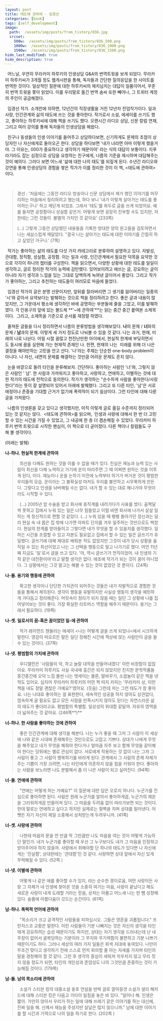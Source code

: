 ```yaml
---
layout: post
title: 태도에 관하여 - 임경선
categories: [book]
tags: [self_development]
image:
  path:  /assets/img/posts/from_tistory/036.jpg
  srcset:
    500w:  /assets/img/posts/from_tistory/036_500.png
    1000w:  /assets/img/posts/from_tistory/036_1000.png
    1500w:  /assets/img/posts/from_tistory/036_1500.png
hide_last_modified: true
hide_description: true
---
```


  



  어느날, 우연히 무라카미 하루키의 인생상담 Q&A의 번역트윗을 보게 되었다. 무라카미 하루키씨가 3개월 정도 웹게시판을 통해, 독자들과 간단한 질의응답을 한 사이트를 번역한 것이다. 일상적인 질문에 대한 하루키씨의 재치넘치는 대답이 일품이어서, 꾸준히 번역 트윗을 쫓아 읽었다. 이를 우리말로 옮긴 번역 솜씨 또한 빼어나, 그 트위터 계정의 주인이 궁금해졌다. 
  


  임경선 작가. 소개란에 의하면, 12년간의 직장생활을 거친 12년차 전업작가이다. 일과 사랑, 인간관계와 삶의 태도에 쓰는 것을 좋아한다. 작가로서 소설, 에세이를 쓰기도 했고, 좋아하는 하루키씨에 대해 책을 쓰기도 했다. 오랜시간 라디오 상담, 신문 칼럼 연재, 그리고 여러 강의를 통해 독자들의 인생상담을 해왔다. 

  


  친구나 동생들의 인생 이야기를 들어주고 상담하다보면, 신기하게도 문제의 초점이 상담자인 나 자신에게로 돌아오곤 한다. 상담을 하다보면 '내가 너라면 아마 이렇게 했을거야. 그 이유는, 000가 중요하다고 생각하기 때문이야' 라는 식의 대답이 보통이다. 지푸라기라도 잡는 심정으로 상담을 요청하는 친구에게, 나름의 기준을 제시하며 대답해주는 것이 예의다. 그러다 보면 어느새 '삶에 대한 나의 태도'를 되짚게 된다. 수년간 라디오와 강연을 통해 인생상담의 경험을 쌓은 작가가 이를 정리한 것이 이 책, <태도에 관하여\>이다.

 

> 경선 : '처음에는 그동안 라디오 방송이나 신문 상담에서 제가 했던 이야기를 마무리하는 마음에서 정리하려고 했는데, 하다 보니 '내가 이렇게 살아가는 태도를 좋아하는구나' 하고 깨닫게 되었죠. 그래서 '태도'를 화두로 글을 쓰게 되었어요. 예를 들자면 공정함이나 성실함 같은거. 어떻게 보면 굉장히 진부할 수도 있지만, 저한테는 그런 것들이  불멸의 가치인 것 같아요' (233쪽)
>
> (...) 그렇게 그동안 상담했던 내용들을 기록한 방대한 양의 원고들을 검토하면서 나는 새삼스럽게 깨달았다. "결국 나는 살아가는 태도에 대한 이야기를 간절히 하고 싶었던 거구나.' (7쪽)

  


  작가는 좋아하는 삶의 태도를 다섯 가지 카테고리로 분류하여 설명하고 있다. 자발성, 관대함, 정직함, 성실함, 공정함. 이는 일과 사랑, 인간관계에서 필요한 덕목을 요약한 것으로 각각이 하나의 챕터를 구성한다. 책을 읽으면서, 다양한 상황에 대한 태도를 일일이 생각하고, 글로 정리한 작가의 능력에 감탄했다. 있어보이려고 애쓰는 글, 강요하는 글이 아니라 자기 생각과 느낌을 있는 그대로 담백하게 녹여낸 글이어서 좋았다. 그리고 작가가 좋아하는, 그리고 추천하는 태도들이 여러모로 마음에 들었다.

  


  임경선 작가의 글은 분명 산문이지만, 앞뒤를 잘라버리면 그 생기를 잃어버리는 일종의 '시'와 같아서 요약보다는 발췌하는 것으로 책을 정리하려고 한다. 좋은 글과 내용이 많았지만, 그 가운데서 평소에 생각하던 바에 공명하는 부분들에 줄을 그었고, 이를 발췌하였다. 각 인용구의 앞에 있는 볼드체 **'~에 관하여'**는 읽는 중간 중간 붙여본 소제목이다.  그리고, 소제목을 기준으로 순서를 재정렬 하였다. 

  


  줄쳐둔 글들을 다시 정리하면서 나름의 분류방법을 생각해보았다. **나**의 문제 / **너**와의 문제 / **남**과의 문제. 이렇게 세 가지 정도로 나눠볼 수 있을 것 같다. 나는 과거, 현재, 미래의 나로 나뉜다. 어릴 시절 꿈많고 천진난만한 아이에서, 현실적 한계에 부딪히면서도 동시에 꿈을 실현해 가는 현재적 존재인 나. 한편, 현재의 나는  미래를 위해 더 나은 결정을 해야만하는 고민을 안고 산다. '나'라는 주체는 단순한 one-body problem이 아니다. 나 자신, 내면의 문제를 해결하는 것만큼 어려운 문제도 흔치 않다. 

  


  눈을 바깥으로 돌려 타인을 분류해보자. 간단하다. 좋아하는 사람인 '너'와, 그렇지 않은 사람인 ' 남'. 한 사람과 가까워지고 좋아하고, 사랑하고, 연애하고, 이별하는 것에 대한 작가의 태도에 전적으로 동의한다. 작가가 생각하는 "순수하게 사람을 좋아한다/사랑한다"라는 뜻이 잘 설명되어 있어서 아래에 발췌했다. 그리고 또 다른 타인, '남'은 서로 애정이나 존중을 기대할 근거가 없기에 폭력적이 되기 쉽상이다. 그런 타인에 대해 다룬 글을 가져왔다.

  


  나름의 인생론을 갖고 있다고 생각했지만, 아직 이렇게 글로 옮길 수준까지 정리되어 있는 것 같지는 않다.  <태도에 관하여\>를 읽으며,  인생과 사랑에 대해서 한 번 더 고민할 수 있는 시간을 가질 수 있었고, 그 내공에 한 층 더 겸손해질 수 있었다. 무라카미 하루키 번역 트윗으로 시작한 팬심이, 이 책으로 더 굳어졌다. 다른 책이나 칼럼들도 구해 볼 생각이다. 

  


(아래는 발췌)

  


  


**나-하나. 현실적 한계에 관하여**

>  최선을 다해도 원하는 것을 이룰 수 없을 때가 있다. 진실은 재능과 능력 있는 사람이 최선을 다해 노력하고 거기에 운이 따라주면 그 때 어쩌면 원하는 것을 이루게 된다, 이다. 재능이나 운을 논하기 이전에 노력부터 하기가 버거운 것이 평범한 우리들의 모습. 운이라는 그 불확실성 마저도 우리를 불안하고 시무룩하게 만든다. 그렇다고 인생을 놔버해릴 수는 없다. 내가 할 수 있는 대로 해나가야 무엇이라도 시작할 수 있다. 
>
>  (...) 2005년 암 수술을 받고 회사에 휴직계를 내려가다가 사표를 썼다. 꼼짝달싹 못하고 집에서 누워 있는 일은 너무 힘들었고 이럴 바엔 회사에 나가서 살살 일하는 게 정신적으로 편할 것 같았다. (...) 누워 있을 때 팽팽 돌아가던 정신과는 달리 현실 속 내 몸은 집 밖에 나가면 아파트 단지를 겨우 일주하는 것만으로도 벅찼다. 현실의 한계를 받아들이고 그렇다면 내가 무엇을 할 수 있을지를 생각했다. 일하는 시간을 조절할 수 있고 자본도 필요없고 집에서 할 수 있는 일은 글쓰기가 유일했다. 글쓰기에 대해 제대로 배워본 적도 없었지만 그것이 내가 당시 상황을 움직일 수 있는 최선이었고 나는 그 선택을 행동으로 밀고 나가기로 했다. 어언 11년째 지금도 '일'로서 글을 쓰고 있다. '아, 역시 글쓰기가 천직이었어. 내 인생의 기적 같은 대전환이야'라고 말할 생각은 없다. 애초에 작가가 되는 것이 꿈이 아니었다. 그 상황에서는 그것 말고는 해볼 수 있는 것이 없었던 것 뿐이다. (24쪽)

  


**나-둘. 용기와 행동에 관하여**

>  확고한 생각이나 단단한 가치관이 되어주는 것들은 내가 자발적으로 경험한 것들을 통해서 체득된다. 생각이 행동을 유발하지만 사실상 행동이 생각을 예민하게 가다듬고 정리해준다. 머릿속이 정리가 되지 않을 때는 일단 그 상황에 나를 집어넣어보는 것이 좋다. 가장 확실한 리트머스 역할을 해주기 때문이다. 용기는 그래서 필요하다. (19쪽)

  


**나-셋. 일로서의 꿈-혹은 꿈이었던 일-에 관하여**

>  작가 레이먼드 챈들러는 에세이 <나는 어떻게 글을 쓰게 되었나<에서 시크하게 말한다. 영감이 떠오르든 말든 일단 정해진 시간에 책상에 앉는 사람만이 글을 쓸 수 있는 것이다. (37쪽)

  


**나-넷. 평범함의 가치에 관하여**

>  우디앨런은 '사람들이 악, 하고 놀랄 대작을 만들어내겠다' 이런 비장함이 없잖아요. 무라카미 하루키도 사실 국내에 출간은 되지 않았지만 진지한 문학작품들 중간중간에 오덕 느낌 물씬 나는 엣세이는 물론, 말바꾸기, 소꿉놀이 같은 책을 낸 적도 있어요. 심지어 무라카미 하루키의 어떤 책 띠지 카피는 '무라카미 상, 이런 책을 내도 정말 괜찮은 거예요?'였어요. (웃음) 그런데 저는 그런 태도가 참 좋아요. 나는 나대로 좋아하는 걸 표현한다, 세속적인 성공을 하지 않아도 상관없다, 엄숙하게 굴 필요도 없고 모든 사람을 만족시키지 않아도 된다는 자연스러운 삶의 태도가 좋더라고요. 평범함의 특별함. 일상성의 위대함 같달까. 자유의 영역을 더 넓혀주는 것 같아요. (246쪽**)**

  


  


**너-하나. 한 사람을 좋아하는 것에 관하여**

>  좋은 인간관계에 대해 생각을 해본다. 나는 누가 좋을 때 그저 그 사람이 이 세상에 나와 같은 시대에 존재해주는 것만으로도 고맙고 기쁘다. 상대가 나에게 무엇을 해주었고 내가 무엇을 해줘야 한다거나 얼마큼 자주 보고 함께 무엇을 같이해야 한다는 당위에는 별로 관심이 없다. 서로에게 작용하는 것 없이 나는 그저 그 사람이 좋고 그 사람이 행복하기를 바라게 된다. 관계에서 그 사람의 존재 자체가 주는 기쁨이 가장 크려면, 나는 타인에게 의존하지 않을 힘을 키워야 한다. 좋아하는 사람을 보노라면 나도 분발해서 좀 더 나은 사람이 되고 싶어진다. (94쪽)

  


**너-둘. 연애에 관하여**

  


>  "연애는 어떻게 하는 거예요?" 이 질문에 대한 답은 오로지 하나다. 누군가를 진심으로 좋아하면 된다. 사람은 원래 누군가를 알아서 좋아하게끔, 누군가의 체온을 그리워하게끔 만들어져 있다. 그 마음을 두려움 없이 따라가보면 되는 것이다. 한데 말로는 연애하고 싶다고 하지만 실제로는 철벽을 치며 상대를 밀어낸다. 어쨋든 자기 자신이 제일 소중해서 상처받는게 두려우니까. (41쪽)

  


**너-셋. 사랑에 관하여**

  


>  나한테 마음의 문을 연 만큼 딱 그만큼만 나도 마음을 여는 것이 어떻게 가능하단 말인가. 내가 누군가를 좋아할 때 우선 그 누구보다도 내가 그 마음을 인정하고 받아주어야 하지 않을까. 사랑에서 취해야할 단 하나의 태도가 있다면 나 자신에게는 '진실함', 상대한테는 '관대함'인 것 같다. 사랑하면 상대 앞에서 자신 있게 무력해질 수 있다. (52쪽 )

  


**너-넷. 이별에 관하여**

  


>  어떻게 나 같은 애를 좋아할 수가 있지, 라는 순수한 경이로움, 어떤 사랑이든 사랑 그 자체가 내 인생에 찾아온 것을 소중히 여기는 마음, 사랑이 끝났다고 해도 새로운 사랑이 내게 도래할 거라는 믿음, 상처는 아물고 어느새 나는 한 뼘 성장해 있다. 슬픔에 아름다움이 깃드는 순간이다. (61쪽)

  


  


**남-하나. 폭력적 언어에 관하여**

  


>  "목소리가 크고 공격적인 사람들을 피하십시오. 그들은 영혼을 괴롭힙니다." 프란치스코 교황은 말한다. 이런 사람들이 기분 나빠지는 것은 자신의 생각을 타인에게 강요하려는 습성 때문이기도 하지만, 상대는 자기 생각을 드러내는데 난 내 주장이 없어서 굴복당하는 기분이라 그 무지와 무기력함이 불편하고 기분 나쁘기 때문이기도 하다. 그러나 세상의 여러 가지 일들은 회색 지대에 놓여있다. 나만이 무조건 맞다고 생각하기 전에 스스로 먼저 회의할 줄 아는 자세를 가지며 타인의 말을 경청해야 할 것 같다. 그런 후 생각의 중심이 세워져 치우치지 않고 무리 짓지 않을 정도가 되면, 타인의 개인성과 존엄성도 나의 그것만큼 존중하는 것이 가능해질 것이다. (179쪽) 

  


**남-둘. 남의 목소리에 관하여**

  


>  소설가 스티븐 킹의 대중소설 옹호 연설을 반박 글로 깔아뭉갠 소설가 셜리 해저드에 대해 스티븐 킹은 다음고 가타이 일침을 놓은 바 있다. "일이나 해. 인생은 짧아. 가만히 앉아서 우리가 하는 일에 대해 쓰레기 같은 이야기를 하는 대신에, 진짜 일을 해. 신께서 재능을 주셨지만 살날은 많지 않으니까." 남에 대한 이야기를 할 시간과 기력으로 나의 일을 하기로 한다. (202쪽 )

  


  


  


  


